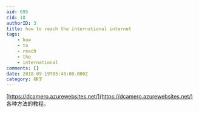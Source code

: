 ```yaml
---
aid: 695
cid: 18
authorID: 3
title: how to reach the international internet
tags:
    - how
    - to
    - reach
    - the
    - international
comments: []
date: 2018-09-19T05:43:00.000Z
category: 梯子
---
```


[https://dcamero.azurewebsites.net/](https://dcamero.azurewebsites.net/) 各种方法的教程。
